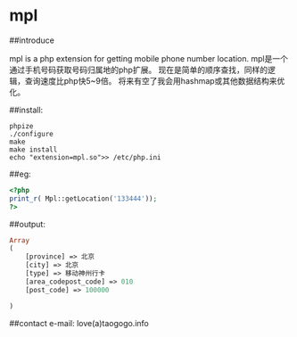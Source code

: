 mpl
=====
##introduce

mpl is a php extension for getting mobile phone number location.
mpl是一个通过手机号码获取号码归属地的php扩展。
现在是简单的顺序查找，同样的逻辑，查询速度比php快5~9倍。
将来有空了我会用hashmap或其他数据结构来优化。

##install:
```shell
phpize
./configure 
make
make install
echo "extension=mpl.so">> /etc/php.ini
```
##eg:
```php
<?php
print_r( Mpl::getLocation('133444'));
?>
```
##output:
```php
Array
(
    [province] => 北京
    [city] => 北京
    [type] => 移动神州行卡
    [area_codepost_code] => 010
    [post_code] => 100000

)
```

##contact
e-mail: love(a)taogogo.info